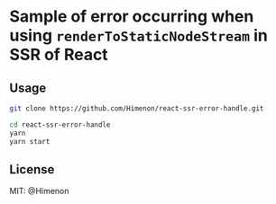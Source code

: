 # Sample of error occurring when using `renderToStaticNodeStream` in SSR of React

## Usage

```bash
git clone https://github.com/Himenon/react-ssr-error-handle.git 

cd react-ssr-error-handle
yarn
yarn start
```

## License

MIT: @Himenon
